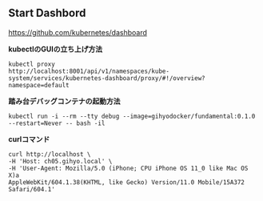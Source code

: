 ## Start Dashbord
https://github.com/kubernetes/dashboard

**kubectlのGUIの立ち上げ方法**
```
kubectl proxy
http://localhost:8001/api/v1/namespaces/kube-system/services/kubernetes-dashboard/proxy/#!/overview?namespace=default
```

**踏み台デバッグコンテナの起動方法**
```
kubectl run -i --rm --tty debug --image=gihyodocker/fundamental:0.1.0 --restart=Never -- bash -il
```

**curlコマンド**
```
curl http://localhost \
-H 'Host: ch05.gihyo.local' \
-H 'User-Agent: Mozilla/5.0 (iPhone; CPU iPhone OS 11_0 like Mac OS X)a
AppleWebKit/604.1.38(KHTML, like Gecko) Version/11.0 Mobile/15A372 Safari/604.1'
```
